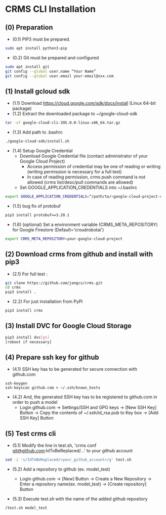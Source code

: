 **CRMS CLI Installation**
===
## (0) Preparation
* (0.1) PIP3 must be prepared.
```sh
sudo apt install python3-pip
```
* (0.2) Git must be prepared and configured
```sh
sudo apt install git
git config --global user.name “Your Name”
git config --global user.email your-email@xxx.com
```

## (1) Install gcloud sdk
* (1.1) Download https://cloud.google.com/sdk/docs/install (Linux 64-bit package)
* (1.2) Extract the downloaded package to ~/google-cloud-sdk
```sh
tar -xf google-cloud-cli-395.0.0-linux-x86_64.tar.gz
```
* (1.3) Add path to .bashrc 
```sh
./google-cloud-sdk/install.sh
```
* (1.4) Setup Google Credential 
    * Download Google Credential file (contact administrator of your Google Cloud Project)
        * Access permission of credential may be one of reading or writing (writing permission is necessary for a full test)
        * In case of reading permission, crms push command is not allowed (crms list/desc/pull commands are allowed) 
    * Set GOOGLE_APPLICATION_CREDENTIALS into ~/.bashrc
```sh
export GOOGLE_APPLICATION_CREDENTIALS=”/path/to/<google-cloud-project-credential>.json”
```
* (1.5) bug fix of protobuf
```sh
pip3 install protobuf==3.20.1
```
* (1.6) (optional) Set a environment variable (CRMS_META_REPOSITORY) for Google Firestore (Default='croudrobotai')
```sh
export CRMS_META_REPOSITORY=your-google-cloud-project
```

## (2) Download crms from github and install with pip3
* (2.1) For full test :
```sh
git clone https://github.com/jangcs/crms.git
cd crms
pip3 install .
```
<!-- 
echo "export PATH=\$PATH:$PWD" >> ~/.bashrc
source ~/.bashrc
-->
* (2.2) For just installation from PyPi
```sh
pip3 install crms
```


## (3) Install DVC for Google Cloud Storage
```sh
pip3 install dvc[gs]
[reboot if necessary]
```

<!--
## (4) Install required libraries
```sh
pip3 install GitPython
pip3 install firebase_admin
```
-->
## (4) Prepare ssh key for github
* (4.1) SSH key has to be generated for secure connection with github.com    
```
ssh-keygen
ssh-keyscan github.com > ~/.ssh/known_hosts
```
* (4.2) And, the generated SSH key has to be registered to github.com in order to push a model     
    * Login github.com -> Settings/SSH and GPG keys -> [New SSH Key] Button -> Copy the contents of ~/.ssh/id_rsa.pub to Key box -> [Add SSH Key] Button


## (5) Test crms cli
* (5.1) Modify the line in test.sh, 'crms conf git@github.com:IdToBeReplaced/...' to your github account 
```sh
sed -i 's/IdToBeReplaced/<your_github_account>/g' test.sh
```
* (5.2) Add a repository to github (ex. model_test)
    * Login github.com -> [New] Button -> Create a New Repository -> Enter a repository name(ex. model_test) -> [Create repository] Button

* (5.3) Execute test.sh with the name of the added github repository 
```sh
/test.sh model_test
```
